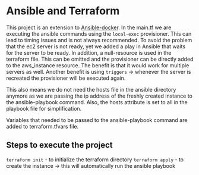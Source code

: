 # Ansible and Terraform

This project is an extension to [Ansible-docker](..%2F15_ansible-docker%2FREADME.md).
In the main.tf we are executing the ansible commands using the `local-exec` provisioner. This can lead to timing issues and is not always recommended. To avoid the problem that  the ec2 server is not ready, yet we added a play in Ansible that waits for the server to be ready. In addition, a null-resource is used in the terraform file. This can be omitted and the provisioner can be directly added to the aws_instance resource. The benefit is that it would work for multiple servers as well. Another benefit is using `triggers` -> whenever the server is recreated the provisioner will be executed again.

This also means we do not need the hosts file in the ansible directory anymore as we are passing the ip address of the freshly created instance to the ansible-playbook command.
Also, the hosts attribute is set to all in the playbook file for simplification.

Variables that needed to be passed to the ansible-playbook command are added to terraform.tfvars file.

## Steps to execute the project
`terraform init` - to initialize the terraform directory
`terraform apply` - to create the instance -> this will automatically run the ansible playbook

